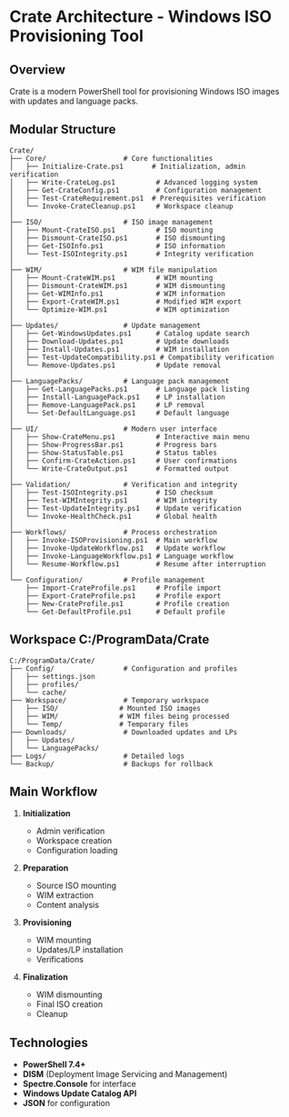 # Crate Architecture - Windows ISO Provisioning Tool

## Overview

Crate is a modern PowerShell tool for provisioning Windows ISO images with updates and language packs.

## Modular Structure

```text
Crate/
├── Core/                   # Core functionalities
│   ├── Initialize-Crate.ps1       # Initialization, admin verification
│   ├── Write-CrateLog.ps1          # Advanced logging system
│   ├── Get-CrateConfig.ps1         # Configuration management
│   ├── Test-CrateRequirement.ps1  # Prerequisites verification
│   └── Invoke-CrateCleanup.ps1     # Workspace cleanup
│
├── ISO/                    # ISO image management
│   ├── Mount-CrateISO.ps1          # ISO mounting
│   ├── Dismount-CrateISO.ps1       # ISO dismounting
│   ├── Get-ISOInfo.ps1             # ISO information
│   └── Test-ISOIntegrity.ps1       # Integrity verification
│
├── WIM/                    # WIM file manipulation
│   ├── Mount-CrateWIM.ps1          # WIM mounting
│   ├── Dismount-CrateWIM.ps1       # WIM dismounting
│   ├── Get-WIMInfo.ps1             # WIM information
│   ├── Export-CrateWIM.ps1         # Modified WIM export
│   └── Optimize-WIM.ps1            # WIM optimization
│
├── Updates/                # Update management
│   ├── Get-WindowsUpdates.ps1      # Catalog update search
│   ├── Download-Updates.ps1        # Update downloads
│   ├── Install-Updates.ps1         # WIM installation
│   ├── Test-UpdateCompatibility.ps1 # Compatibility verification
│   └── Remove-Updates.ps1          # Update removal
│
├── LanguagePacks/          # Language pack management
│   ├── Get-LanguagePacks.ps1       # Language pack listing
│   ├── Install-LanguagePack.ps1    # LP installation
│   ├── Remove-LanguagePack.ps1     # LP removal
│   └── Set-DefaultLanguage.ps1     # Default language
│
├── UI/                     # Modern user interface
│   ├── Show-CrateMenu.ps1          # Interactive main menu
│   ├── Show-ProgressBar.ps1        # Progress bars
│   ├── Show-StatusTable.ps1        # Status tables
│   ├── Confirm-CrateAction.ps1     # User confirmations
│   └── Write-CrateOutput.ps1       # Formatted output
│
├── Validation/             # Verification and integrity
│   ├── Test-ISOIntegrity.ps1       # ISO checksum
│   ├── Test-WIMIntegrity.ps1       # WIM integrity
│   ├── Test-UpdateIntegrity.ps1    # Update verification
│   └── Invoke-HealthCheck.ps1      # Global health
│
├── Workflows/              # Process orchestration
│   ├── Invoke-ISOProvisioning.ps1  # Main workflow
│   ├── Invoke-UpdateWorkflow.ps1   # Update workflow
│   ├── Invoke-LanguageWorkflow.ps1 # Language workflow
│   └── Resume-Workflow.ps1         # Resume after interruption
│
└── Configuration/          # Profile management
    ├── Import-CrateProfile.ps1     # Profile import
    ├── Export-CrateProfile.ps1     # Profile export
    ├── New-CrateProfile.ps1        # Profile creation
    └── Get-DefaultProfile.ps1      # Default profile
```

## Workspace C:/ProgramData/Crate

```text
C:/ProgramData/Crate/
├── Config/                 # Configuration and profiles
│   ├── settings.json
│   ├── profiles/
│   └── cache/
├── Workspace/              # Temporary workspace
│   ├── ISO/               # Mounted ISO images
│   ├── WIM/               # WIM files being processed
│   └── Temp/              # Temporary files
├── Downloads/              # Downloaded updates and LPs
│   ├── Updates/
│   └── LanguagePacks/
├── Logs/                   # Detailed logs
└── Backup/                 # Backups for rollback
```

## Main Workflow

1. **Initialization**
   - Admin verification
   - Workspace creation
   - Configuration loading

2. **Preparation**
   - Source ISO mounting
   - WIM extraction
   - Content analysis

3. **Provisioning**
   - WIM mounting
   - Updates/LP installation
   - Verifications

4. **Finalization**
   - WIM dismounting
   - Final ISO creation
   - Cleanup

## Technologies

- **PowerShell 7.4+**
- **DISM** (Deployment Image Servicing and Management)
- **Spectre.Console** for interface
- **Windows Update Catalog API**
- **JSON** for configuration
